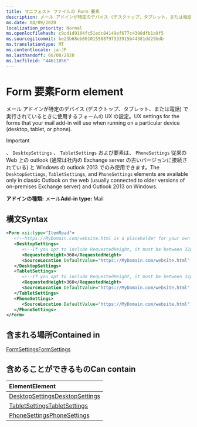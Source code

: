 ```yaml
---
title: マニフェスト ファイルの Form 要素
description: メール アドインが特定のデバイス (デスクトップ、タブレット、または電話) で実行されているときに使用するフォームの UX の設定。
ms.date: 04/09/2020
localization_priority: Normal
ms.openlocfilehash: c9cd1d9104fc51edc84149ef677c4308dfb1a9f5
ms.sourcegitcommit: be23b68eb661015508797333915b44381dd29bdb
ms.translationtype: MT
ms.contentlocale: ja-JP
ms.lasthandoff: 06/08/2020
ms.locfileid: "44611856"
---
```

# <a name="form-element"></a><span data-ttu-id="bd362-103">Form 要素</span><span class="sxs-lookup"><span data-stu-id="bd362-103">Form element</span></span>

<span data-ttu-id="bd362-104">メール アドインが特定のデバイス (デスクトップ、タブレット、または電話) で実行されているときに使用するフォームの UX の設定。</span><span class="sxs-lookup"><span data-stu-id="bd362-104">UX settings for the forms that your mail add-in will use when running on a particular device (desktop, tablet, or phone).</span></span>

> [!IMPORTANT]
> <span data-ttu-id="bd362-105">、 `DesktopSettings` 、 `TabletSettings` および要素は、 `PhoneSettings` 従来の Web 上の outlook (通常は社内の Exchange server の古いバージョンに接続されている) と Windows の outlook 2013 でのみ使用できます。</span><span class="sxs-lookup"><span data-stu-id="bd362-105">The `DesktopSettings`, `TabletSettings`, and `PhoneSettings` elements are available only in classic Outlook on the web (usually connected to older versions of on-premises Exchange server) and Outlook 2013 on Windows.</span></span>

<span data-ttu-id="bd362-106">**アドインの種類:** メール</span><span class="sxs-lookup"><span data-stu-id="bd362-106">**Add-in type:** Mail</span></span>

## <a name="syntax"></a><span data-ttu-id="bd362-107">構文</span><span class="sxs-lookup"><span data-stu-id="bd362-107">Syntax</span></span>

```XML
<Form xsi:type="ItemRead">
   <!--https://MyDomain.com/website.html is a placeholder for your own add-in website.-->
   <DesktopSettings>
      <!--If you opt to include RequestedHeight, it must be between 32px to 450px, inclusive.-->
      <RequestedHeight>360</RequestedHeight>
      <SourceLocation DefaultValue="https://MyDomain.com/website.html" />
   </DesktopSettings>
   <TabletSettings>
      <!--If you opt to include RequestedHeight, it must be between 32px to 450px, inclusive.-->
      <RequestedHeight>360</RequestedHeight>
      <SourceLocation DefaultValue="https://MyDomain.com/website.html" />
   </TabletSettings>
   <PhoneSettings>
      <SourceLocation DefaultValue="https://MyDomain.com/website.html" />
   </PhoneSettings>
</Form>
```

## <a name="contained-in"></a><span data-ttu-id="bd362-108">含まれる場所</span><span class="sxs-lookup"><span data-stu-id="bd362-108">Contained in</span></span>

[<span data-ttu-id="bd362-109">FormSettings</span><span class="sxs-lookup"><span data-stu-id="bd362-109">FormSettings</span></span>](formsettings.md)


## <a name="can-contain"></a><span data-ttu-id="bd362-110">含めることができるもの</span><span class="sxs-lookup"><span data-stu-id="bd362-110">Can contain</span></span>

|<span data-ttu-id="bd362-111">**Element**</span><span class="sxs-lookup"><span data-stu-id="bd362-111">**Element**</span></span>|
|:-----|
|[<span data-ttu-id="bd362-112">DesktopSettings</span><span class="sxs-lookup"><span data-stu-id="bd362-112">DesktopSettings</span></span>](desktopsettings.md)|
|[<span data-ttu-id="bd362-113">TabletSettings</span><span class="sxs-lookup"><span data-stu-id="bd362-113">TabletSettings</span></span>](tabletsettings.md)|
|[<span data-ttu-id="bd362-114">PhoneSettings</span><span class="sxs-lookup"><span data-stu-id="bd362-114">PhoneSettings</span></span>](phonesettings.md)|
